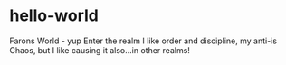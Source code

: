 # hello-world
Farons World - yup
Enter the realm
I like order and discipline, my anti-is Chaos, but I like causing it also...in other realms!
